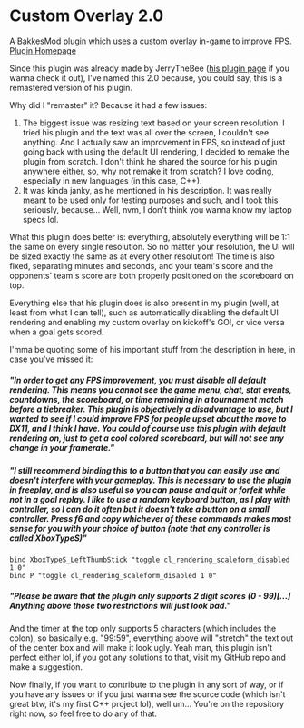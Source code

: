 # Custom Overlay 2.0
A BakkesMod plugin which uses a custom overlay in-game to improve FPS. [Plugin Homepage](https://bakkesplugins.com/plugins/view/152)

Since this plugin was already made by JerryTheBee ([his plugin page](https://bakkesplugins.com/plugins/view/148) if you wanna check it out), I've named this 2.0 because, you could say, this is a remastered version of his plugin.

Why did I "remaster" it? Because it had a few issues:
1. The biggest issue was resizing text based on your screen resolution. I tried his plugin and the text was all over the screen, I couldn't see anything. And I actually saw an improvement in FPS, so instead of just going back with using the default UI rendering, I decided to remake the plugin from scratch. I don't think he shared the source for his plugin anywhere either, so, why not remake it from scratch? I love coding, especially in new languages (in this case, C++).
2. It was kinda janky, as he mentioned in his description. It was really meant to be used only for testing purposes and such, and I took this seriously, because... Well, nvm, I don't think you wanna know my laptop specs lol.

What this plugin does better is: everything, absolutely everything will be 1:1 the same on every single resolution. So no matter your resolution, the UI will be sized exactly the same as at every other resolution! The time is also fixed, separating minutes and seconds, and your team's score and the opponents' team's score are both properly positioned on the scoreboard on top. 

Everything else that his plugin does is also present in my plugin (well, at least from what I can tell), such as automatically disabling the default UI rendering and enabling my custom overlay on kickoff's GO!, or vice versa when a goal gets scored.

I'mma be quoting some of his important stuff from the description in here, in case you've missed it:

##### "In order to get any FPS improvement, you must disable all default rendering. This means you cannot see the game menu, chat, stat events, countdowns, the scoreboard, or time remaining in a tournament match before a tiebreaker. This plugin is objectively a disadvantage to use, but I wanted to see if I could improve FPS for people upset about the move to DX11, and I think I have. You could of course use this plugin with default rendering on, just to get a cool colored scoreboard, but will not see any change in your framerate."

##### "I still recommend binding this to a button that you can easily use and doesn't interfere with your gameplay. This is necessary to use the plugin in freeplay, and is also useful so you can pause and quit or forfeit while not in a goal replay. I like to use a random keyboard button, as I play with controller, so I can do it often but it doesn't take a button on a small controller. Press f6 and copy whichever of these commands makes most sense for you with your choice of button (note that any controller is called XboxTypeS)"

```
bind XboxTypeS_LeftThumbStick "toggle cl_rendering_scaleform_disabled 1 0"
bind P "toggle cl_rendering_scaleform_disabled 1 0"
```

##### "Please be aware that the plugin only supports 2 digit scores (0 - 99)[...] Anything above those two restrictions will just look bad."
And the timer at the top only supports 5 characters (which includes the colon), so basically e.g. "99:59", everything above will "stretch" the text out of the center box and will make it look ugly. Yeah man, this plugin isn't perfect either lol, if you got any solutions to that, visit my GitHub repo and make a suggestion.

Now finally, if you want to contribute to the plugin in any sort of way, or if you have any issues or if you just wanna see the source code (which isn't great btw, it's my first C++ project lol), well um... You're on the repository right now, so feel free to do any of that.
